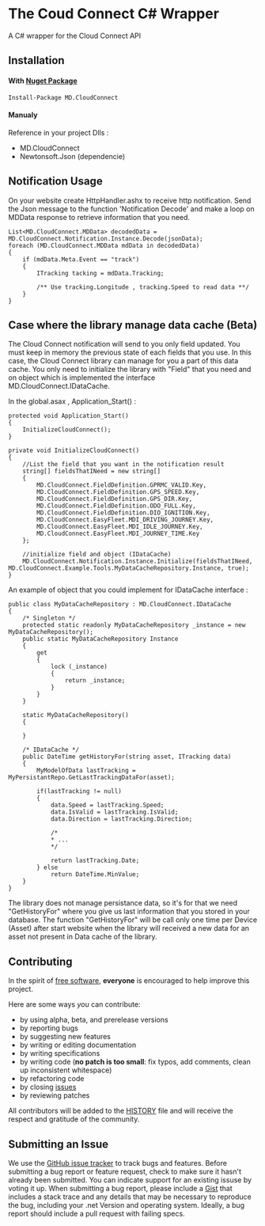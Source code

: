 The Coud Connect C# Wrapper
==========================

A C# wrapper for the Cloud Connect API

Installation
------------
#### With [Nuget Package](http://nuget.org/packages/MD.CloudConnect)
    
    Install-Package MD.CloudConnect

#### Manualy
	
Reference in your project Dlls : 
* MD.CloudConnect
* Newtonsoft.Json (dependencie)

Notification Usage
-----

On your website create HttpHandler.ashx to receive http notification. Send the Json message to the function 'Notification Decode' and make a loop on MDData response to retrieve information that you need.

	List<MD.CloudConnect.MDData> decodedData = MD.CloudConnect.Notification.Instance.Decode(jsonData);
	foreach (MD.CloudConnect.MDData mdData in decodedData)
    {
        if (mdData.Meta.Event == "track")
        {
            ITracking tacking = mdData.Tracking;

            /** Use tracking.Longitude , tracking.Speed to read data **/
        }
    }


## Case where the library manage data cache (Beta)

The Cloud Connect notification will send to you only field updated. You must keep in memory the previous state of each fields that you use. In this case, the Cloud Connect library can manage for you a part of this data cache.
You only need to initialize the library with "Field" that you need and on object which is implemented the interface MD.CloudConnect.IDataCache.

In the global.asax , Application_Start() :

	protected void Application_Start()
    {
        InitializeCloudConnect();
    }

    private void InitializeCloudConnect()
    {
        //List the field that you want in the notification result
        string[] fieldsThatINeed = new string[]
        {
            MD.CloudConnect.FieldDefinition.GPRMC_VALID.Key,
            MD.CloudConnect.FieldDefinition.GPS_SPEED.Key,
            MD.CloudConnect.FieldDefinition.GPS_DIR.Key,
            MD.CloudConnect.FieldDefinition.ODO_FULL.Key,
            MD.CloudConnect.FieldDefinition.DIO_IGNITION.Key,
            MD.CloudConnect.EasyFleet.MDI_DRIVING_JOURNEY.Key,
            MD.CloudConnect.EasyFleet.MDI_IDLE_JOURNEY.Key,
            MD.CloudConnect.EasyFleet.MDI_JOURNEY_TIME.Key
        };

        //initialize field and object (IDataCache)
        MD.CloudConnect.Notification.Instance.Initialize(fieldsThatINeed, MD.CloudConnect.Example.Tools.MyDataCacheRepository.Instance, true);
    }

An example of object that you could  implement for IDataCache interface :

	public class MyDataCacheRepository : MD.CloudConnect.IDataCache
    {
    	/* Singleton */
        protected static readonly MyDataCacheRepository _instance = new MyDataCacheRepository();
        public static MyDataCacheRepository Instance
        {
            get
            {
                lock (_instance)
                {
                    return _instance;
                }
            }
        }

        static MyDataCacheRepository()
        {

        }

        /* IDataCache */
        public DateTime getHistoryFor(string asset, ITracking data)
        {
            MyModelOfData lastTracking = MyPersistantRepo.GetLastTrackingDataFor(asset);
            
            if(lastTracking != null)
            {
            	data.Speed = lastTracking.Speed;
            	data.IsValid = lastTracking.IsValid;
            	data.Direction = lastTracking.Direction;
				
				/*
				* ...
				*/

            	return lastTracking.Date;
            } else
				return DateTime.MinValue;
        }
    }

The library does not manage persistance data, so it's for that we need "GetHistoryFor" where you give us last information that you stored in your database.
The function "GetHistoryFor" will be call only one time per Device (Asset) after start website when the library
will received a new data for an asset not present in Data cache of the library.

Contributing
------------
In the spirit of [free software](http://www.fsf.org/licensing/essays/free-sw.html), **everyone** is encouraged to help improve this project.

Here are some ways *you* can contribute:

* by using alpha, beta, and prerelease versions
* by reporting bugs
* by suggesting new features
* by writing or editing documentation
* by writing specifications
* by writing code (**no patch is too small**: fix typos, add comments, clean up inconsistent whitespace)
* by refactoring code
* by closing [issues](http://github.com/mobile-devices/cloudconnect_dotnet_client/issues)
* by reviewing patches

All contributors will be added to the [HISTORY](https://github.com/mobile-devices/cloud_connect_dotnet_client/blob/master/HISTORY.md)
file and will receive the respect and gratitude of the community.

Submitting an Issue
-------------------
We use the [GitHub issue tracker](http://github.com/mobile-devices/cloudconnect_dotnet_client/issues) to track bugs and
features. Before submitting a bug report or feature request, check to make sure it hasn't already
been submitted. You can indicate support for an existing issuse by voting it up. When submitting a
bug report, please include a [Gist](http://gist.github.com/) that includes a stack trace and any
details that may be necessary to reproduce the bug, including your .net Version and
operating system. Ideally, a bug report should include a pull request with failing specs.